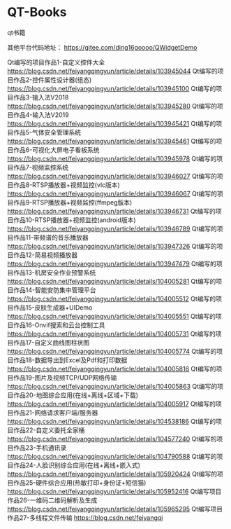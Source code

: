 # QT-Books
qt书籍

其他平台代码地址：
https://gitee.com/ding16goooo/QWidgetDemo

Qt编写的项目作品1-自定义控件大全 https://blog.csdn.net/feiyangqingyun/article/details/103945044
Qt编写的项目作品2-控件属性设计器(组态) https://blog.csdn.net/feiyangqingyun/article/details/103945100
Qt编写的项目作品3-输入法V2018 https://blog.csdn.net/feiyangqingyun/article/details/103945280
Qt编写的项目作品4-输入法V2019 https://blog.csdn.net/feiyangqingyun/article/details/103945421
Qt编写的项目作品5-气体安全管理系统 https://blog.csdn.net/feiyangqingyun/article/details/103945461
Qt编写的项目作品6-可视化大屏电子看板系统 https://blog.csdn.net/feiyangqingyun/article/details/103945978
Qt编写的项目作品7-视频监控系统 https://blog.csdn.net/feiyangqingyun/article/details/103946027
Qt编写的项目作品8-RTSP播放器+视频监控(vlc版本) https://blog.csdn.net/feiyangqingyun/article/details/103946067
Qt编写的项目作品9-RTSP播放器+视频监控(ffmpeg版本) https://blog.csdn.net/feiyangqingyun/article/details/103946731
Qt编写的项目作品10-RTSP播放器+视频监控(android版本) https://blog.csdn.net/feiyangqingyun/article/details/103946789
Qt编写的项目作品11-带频谱的音乐播放器 https://blog.csdn.net/feiyangqingyun/article/details/103947326
Qt编写的项目作品12-简易视频播放器 https://blog.csdn.net/feiyangqingyun/article/details/103947479
Qt编写的项目作品13-机房安全作业预警系统 https://blog.csdn.net/feiyangqingyun/article/details/104005281
Qt编写的项目作品14-智能安防集中管理平台 https://blog.csdn.net/feiyangqingyun/article/details/104005512
Qt编写的项目作品15-皮肤生成器+UIDemo https://blog.csdn.net/feiyangqingyun/article/details/104005551
Qt编写的项目作品16-Onvif搜索和云台控制工具 https://blog.csdn.net/feiyangqingyun/article/details/104005731
Qt编写的项目作品17-自定义曲线图柱状图 https://blog.csdn.net/feiyangqingyun/article/details/104005774
Qt编写的项目作品18-数据导出到Excel及Pdf和打印数据 https://blog.csdn.net/feiyangqingyun/article/details/104005816
Qt编写的项目作品19-图片及视频TCP/UDP网络传输 https://blog.csdn.net/feiyangqingyun/article/details/104005863
Qt编写的项目作品20-地图综合应用(在线+离线+区域+下载) https://blog.csdn.net/feiyangqingyun/article/details/104005917
Qt编写的项目作品21-网络请求客户端/服务器 https://blog.csdn.net/feiyangqingyun/article/details/104538186
Qt编写的项目作品22-自定义委托全家桶 https://blog.csdn.net/feiyangqingyun/article/details/104577240
Qt编写的项目作品23-手机通讯录 https://blog.csdn.net/feiyangqingyun/article/details/104790588
Qt编写的项目作品24-人脸识别综合应用(在线+离线+嵌入式) https://blog.csdn.net/feiyangqingyun/article/details/105920424
Qt编写的项目作品25-硬件综合应用(热敏打印+身份证+短信猫) https://blog.csdn.net/feiyangqingyun/article/details/105952416
Qt编写项目作品26-一维码二维码解析及生成 https://blog.csdn.net/feiyangqingyun/article/details/105965295
Qt编写项目作品27-多线程文件传输 https://blog.csdn.net/feiyangqi
